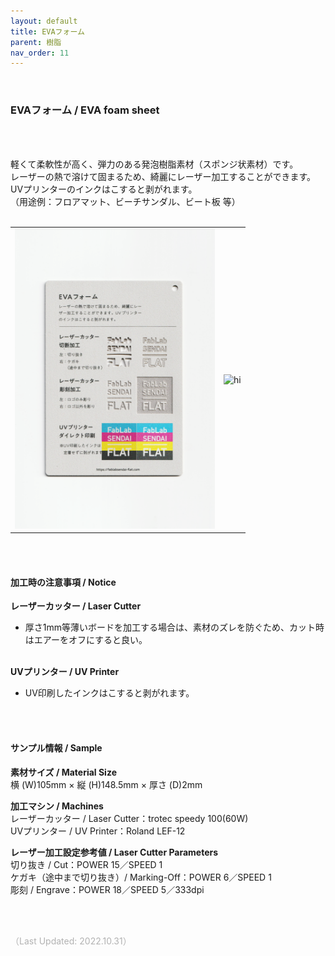 ```yaml
---
layout: default
title: EVAフォーム
parent: 樹脂
nav_order: 11
---
```


<br>

### EVAフォーム / EVA foam sheet

<br><br>

軽くて柔軟性が高く、弾力のある発泡樹脂素材（スポンジ状素材）です。<br>
レーザーの熱で溶けて固まるため、綺麗にレーザー加工することができます。<br>
UVプリンターのインクはこすると剥がれます。<br>
（用途例：フロアマット、ビーチサンダル、ビート板 等）
<br>
<br>

<table>
<tr style="border:none;">
<td style="border:none;"><img src="assets/16_EVA_1.png" width="320" alt="hi" class="inline"/></td>
<td style="border:none;"><img src="assets/16_EVA_2.png" width="320" alt="hi" class="inline"/></td>
</tr>
</table>

<br><br>


#### 加工時の注意事項 / Notice

**レーザーカッター / Laser Cutter**
<br>
* 厚さ1mm等薄いボードを加工する場合は、素材のズレを防ぐため、カット時はエアーをオフにすると良い。<br><br>

**UVプリンター / UV Printer**
<br>
* UV印刷したインクはこすると剥がれます。<br>

<br><br>

#### サンプル情報 / Sample

**素材サイズ / Material Size**<br>
横 (W)105mm × 縦 (H)148.5mm × 厚さ (D)2mm<br>

**加工マシン / Machines**<br>
レーザーカッター / Laser Cutter：trotec speedy 100(60W)<br>
UVプリンター / UV Printer：Roland LEF-12<br>

**レーザー加工設定参考値 / Laser Cutter Parameters**<br>
切り抜き / Cut：POWER 15／SPEED 1<br>
ケガキ（途中まで切り抜き）/ Marking-Off：POWER 6／SPEED 1<br>
彫刻 / Engrave：POWER 18／SPEED 5／333dpi<br>

<br><br>

<span style="color: #B2B2B2; ">
（Last Updated: 2022.10.31）
</span>
